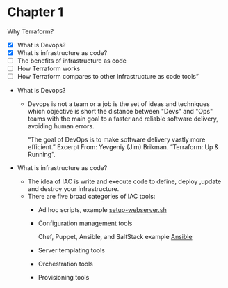 # Chapter 1

Why Terraform?

- [x] What is Devops?
- [X] What is infrastructure as code?
- [ ] The benefits of infrastructure as code
- [ ] How Terraform works
- [ ] How Terraform compares to other infrastructure as code tools”

- What is Devops?
  - Devops is not a team or a job is the set of ideas and techniques which objective is short the distance between "Devs" and "Ops" teams with the main goal to a faster and reliable software delivery, avoiding human errors.
  
    “The goal of DevOps is to make software delivery vastly more efficient.”
    Excerpt From: Yevgeniy (Jim) Brikman. “Terraform: Up & Running”.

- What is infrastructure as code?
  - The idea of IAC is write and execute code to define, deploy ,update and destroy your infrastructure.
  - There are five broad categories of IAC tools:
    - Ad hoc scripts, example [setup-webserver.sh](https://github.com/orlando-pereira/terraform-up-and-running/blob/master/why_terraform/code/adhoc/setup-webserver.sh)
    - Configuration management tools
  
        Chef, Puppet, Ansible, and SaltStack example [Ansible](https://github.com/orlando-pereira/terraform-up-and-running/blob/master/why_terraform/code/ansible)

    - Server templating tools
    - Orchestration tools
    - Provisioning tools
